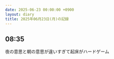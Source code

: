 ```yaml
---
date: 2025-06-23 00:00:00 +0900
layout: diary
title: 2025年06月23日(月)の記録
---
```


## 08:35
夜の意思と朝の意思が違いすぎて起床がハードゲーム
